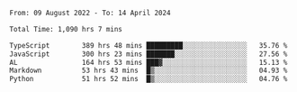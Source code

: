 
<!--START_SECTION:waka-->

```txt
From: 09 August 2022 - To: 14 April 2024

Total Time: 1,090 hrs 7 mins

TypeScript        389 hrs 48 mins █████████░░░░░░░░░░░░░░░░   35.76 %
JavaScript        300 hrs 23 mins ███████░░░░░░░░░░░░░░░░░░   27.56 %
AL                164 hrs 53 mins ███▓░░░░░░░░░░░░░░░░░░░░░   15.13 %
Markdown          53 hrs 43 mins  █▒░░░░░░░░░░░░░░░░░░░░░░░   04.93 %
Python            51 hrs 52 mins  █▒░░░░░░░░░░░░░░░░░░░░░░░   04.76 %
```

<!--END_SECTION:waka-->












